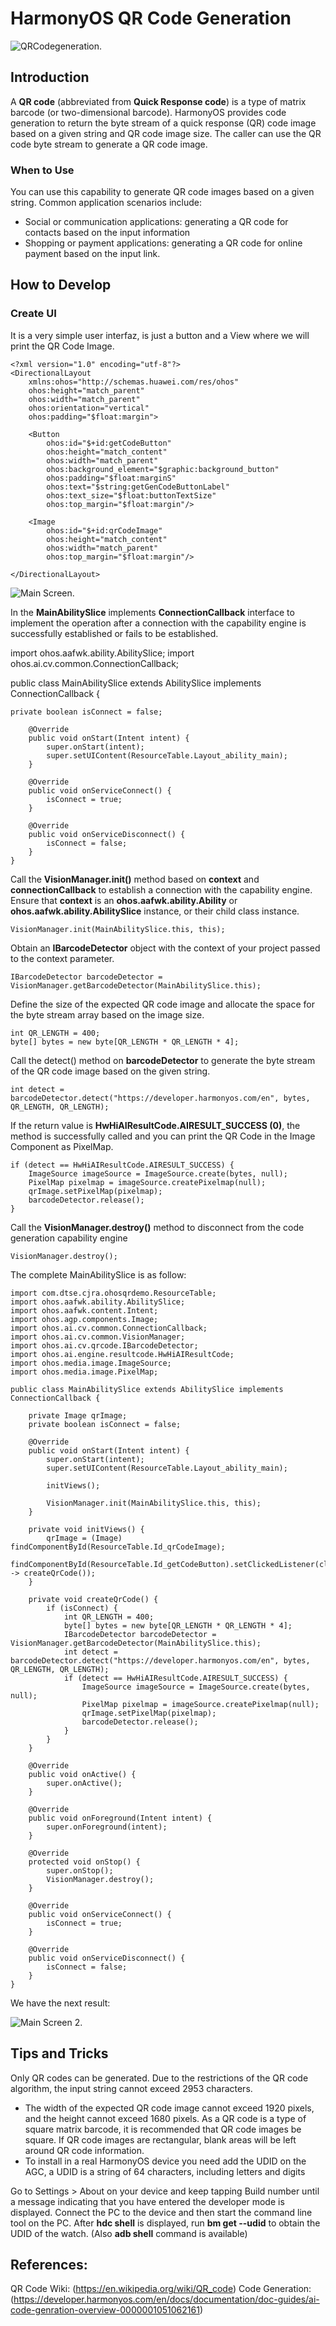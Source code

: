 # HarmonyOS QR Code Generation
![QRCodegeneration.](/assets/QRCodegeneration.png "QRCodegeneration")

## Introduction
A **QR code** (abbreviated from **Quick Response code**) is a type of matrix barcode (or two-dimensional barcode).
HarmonyOS provides code generation to return the byte stream of a quick response (QR) code image based on a given string and QR code image size. The caller can use the QR code byte stream to generate a QR code image.

### When to Use
You can use this capability to generate QR code images based on a given string. Common application scenarios include:
* Social or communication applications: generating a QR code for contacts based on the input information 
* Shopping or payment applications: generating a QR code for online payment based on the input link.

## How to Develop
### Create UI
It is a very simple user interfaz, is just a button and a View where we will print the QR Code Image.
```
<?xml version="1.0" encoding="utf-8"?>
<DirectionalLayout
    xmlns:ohos="http://schemas.huawei.com/res/ohos"
    ohos:height="match_parent"
    ohos:width="match_parent"
    ohos:orientation="vertical"
    ohos:padding="$float:margin">
 
    <Button
        ohos:id="$+id:getCodeButton"
        ohos:height="match_content"
        ohos:width="match_parent"
        ohos:background_element="$graphic:background_button"
        ohos:padding="$float:marginS"
        ohos:text="$string:getGenCodeButtonLabel"
        ohos:text_size="$float:buttonTextSize"
        ohos:top_margin="$float:margin"/>
 
    <Image
        ohos:id="$+id:qrCodeImage"
        ohos:height="match_content"
        ohos:width="match_parent"
        ohos:top_margin="$float:margin"/>
 
</DirectionalLayout>
```

![Main Screen.](/assets/screen1.jpg "Main Screen")

In the **MainAbilitySlice** implements **ConnectionCallback** interface to implement the operation after a connection with the capability engine is successfully established or fails to be established.

import ohos.aafwk.ability.AbilitySlice;
import ohos.ai.cv.common.ConnectionCallback;
 
public class MainAbilitySlice extends AbilitySlice implements ConnectionCallback {
```
private boolean isConnect = false;
 
    @Override
    public void onStart(Intent intent) {
        super.onStart(intent);
        super.setUIContent(ResourceTable.Layout_ability_main);
    }
     
    @Override
    public void onServiceConnect() {
        isConnect = true;
    }
 
    @Override
    public void onServiceDisconnect() {
        isConnect = false;
    }
}
```

Call the **VisionManager.init()** method based on **context** and **connectionCallback** to establish a connection with the capability engine. Ensure that **context** is an **ohos.aafwk.ability.Ability** or **ohos.aafwk.ability.AbilitySlice** instance, or their child class instance.
```
VisionManager.init(MainAbilitySlice.this, this);
```

Obtain an **IBarcodeDetector** object with the context of your project passed to the context parameter.
```
IBarcodeDetector barcodeDetector = VisionManager.getBarcodeDetector(MainAbilitySlice.this);
```

Define the size of the expected QR code image and allocate the space for the byte stream array based on the image size.
```
int QR_LENGTH = 400;
byte[] bytes = new byte[QR_LENGTH * QR_LENGTH * 4];
```

Call the detect() method on **barcodeDetector** to generate the byte stream of the QR code image based on the given string.
```
int detect = barcodeDetector.detect("https://developer.harmonyos.com/en", bytes, QR_LENGTH, QR_LENGTH);
```

If the return value is **HwHiAIResultCode.AIRESULT_SUCCESS (0)**, the method is successfully called and you can print the QR Code in the Image Component  as PixelMap.
```
if (detect == HwHiAIResultCode.AIRESULT_SUCCESS) {
    ImageSource imageSource = ImageSource.create(bytes, null);
    PixelMap pixelmap = imageSource.createPixelmap(null);
    qrImage.setPixelMap(pixelmap);
    barcodeDetector.release();
}
```

Call the **VisionManager.destroy()** method to disconnect from the code generation capability engine
```
VisionManager.destroy();
```

The complete MainAbilitySlice is as follow: 
```
import com.dtse.cjra.ohosqrdemo.ResourceTable;
import ohos.aafwk.ability.AbilitySlice;
import ohos.aafwk.content.Intent;
import ohos.agp.components.Image;
import ohos.ai.cv.common.ConnectionCallback;
import ohos.ai.cv.common.VisionManager;
import ohos.ai.cv.qrcode.IBarcodeDetector;
import ohos.ai.engine.resultcode.HwHiAIResultCode;
import ohos.media.image.ImageSource;
import ohos.media.image.PixelMap;
 
public class MainAbilitySlice extends AbilitySlice implements ConnectionCallback {
 
    private Image qrImage;
    private boolean isConnect = false;
 
    @Override
    public void onStart(Intent intent) {
        super.onStart(intent);
        super.setUIContent(ResourceTable.Layout_ability_main);
 
        initViews();
 
        VisionManager.init(MainAbilitySlice.this, this);
    }
 
    private void initViews() {
        qrImage = (Image) findComponentById(ResourceTable.Id_qrCodeImage);
        findComponentById(ResourceTable.Id_getCodeButton).setClickedListener(click -> createQrCode());
    }
 
    private void createQrCode() {
        if (isConnect) {
            int QR_LENGTH = 400;
            byte[] bytes = new byte[QR_LENGTH * QR_LENGTH * 4];
            IBarcodeDetector barcodeDetector = VisionManager.getBarcodeDetector(MainAbilitySlice.this);
            int detect = barcodeDetector.detect("https://developer.harmonyos.com/en", bytes, QR_LENGTH, QR_LENGTH);
            if (detect == HwHiAIResultCode.AIRESULT_SUCCESS) {
                ImageSource imageSource = ImageSource.create(bytes, null);
                PixelMap pixelmap = imageSource.createPixelmap(null);
                qrImage.setPixelMap(pixelmap);
                barcodeDetector.release();
            }
        }
    }
 
    @Override
    public void onActive() {
        super.onActive();
    }
 
    @Override
    public void onForeground(Intent intent) {
        super.onForeground(intent);
    }
 
    @Override
    protected void onStop() {
        super.onStop();
        VisionManager.destroy();
    }
 
    @Override
    public void onServiceConnect() {
        isConnect = true;
    }
 
    @Override
    public void onServiceDisconnect() {
        isConnect = false;
    }
}
```

We have the next result: 

![Main Screen 2.](/assets/screen2.jpg "Main Screen 2")

## Tips and Tricks
Only QR codes can be generated. Due to the restrictions of the QR code algorithm, the input string cannot exceed 2953 characters.
* The width of the expected QR code image cannot exceed 1920 pixels, and the height cannot exceed 1680 pixels. As a QR code is a type of square matrix barcode, it is recommended that QR code images be square. If QR code images are rectangular, blank areas will be left around QR code information.
* To install in a real HarmonyOS device you need add the UDID on the AGC, a UDID is a string of 64 characters, including letters and digits

Go to Settings > About on your device and keep tapping Build number until a message indicating that you have entered the developer mode is displayed.
Connect the PC to the device and then start the command line tool on the PC. After **hdc shell** is displayed, run **bm get --udid** to obtain the UDID of the watch. (Also **adb shell** command is available)

## References:
QR Code Wiki: (https://en.wikipedia.org/wiki/QR_code)
Code Generation: (https://developer.harmonyos.com/en/docs/documentation/doc-guides/ai-code-genration-overview-0000001051062161)